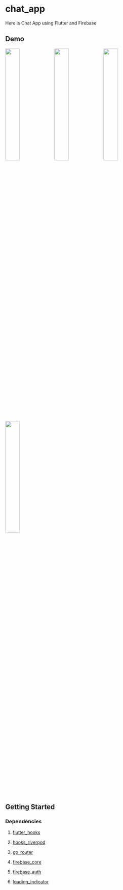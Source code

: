 # chat_app

Here is Chat App using Flutter and Firebase

## Demo

<img src="https://github.com/annvnewwave/chat_app/assets/156050064/27ac501f-6d2e-4186-9691-c871e38dbb56" width="30%">
<img src="https://github.com/annvnewwave/chat_app/assets/156050064/3b21ba3c-e81b-4c20-9082-290553fe0659" width="30%">
<img src="https://github.com/annvnewwave/chat_app/assets/156050064/f3f23d9b-cba6-498a-b250-8bb99874bf436" width="30%">
<img src="https://github.com/annvnewwave/chat_app/assets/156050064/89323469-094d-43f1-8bbb-94f487e170b4" width="30%">

## Getting Started

### Dependencies

1. [flutter_hooks](https://pub.dev/packages/flutter_hooks)

1. [hooks_riverpod](https://pub.dev/packages/hooks_riverpod)

1. [go_router](https://pub.dev/packages/go_router)

1. [firebase_core](https://pub.dev/packages/firebase_core)

1. [firebase_auth](https://pub.dev/packages/firebase_auth)

1. [loading_indicator](https://pub.dev/packages/loading_indicator)
